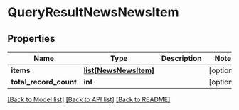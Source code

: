 # QueryResultNewsNewsItem

## Properties
Name | Type | Description | Notes
------------ | ------------- | ------------- | -------------
**items** | [**list[NewsNewsItem]**](NewsNewsItem.md) |  | [optional] 
**total_record_count** | **int** |  | [optional] 

[[Back to Model list]](../README.md#documentation-for-models) [[Back to API list]](../README.md#documentation-for-api-endpoints) [[Back to README]](../README.md)

